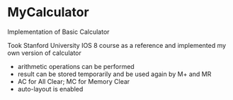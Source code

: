 # MyCalculator
Implementation of Basic Calculator

Took Stanford University IOS 8 course as a reference and implemented my own version of calculator


- arithmetic operations can be performed
- result can be stored temporarily and be used again by M+ and MR
- AC for All Clear; MC for Memory Clear
- auto-layout is enabled
